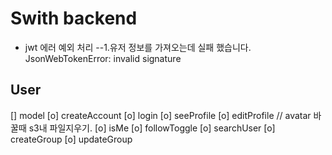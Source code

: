 # Swith backend

- jwt 에러 예외 처리
  --1.유저 정보를 가져오는데 실패 했습니다. JsonWebTokenError: invalid signature

## User

[] model
[o] createAccount
[o] login
[o] seeProfile
[o] editProfile // avatar 바꿀때 s3내 파일지우기.
[o] isMe
[o] followToggle
[o] searchUser
[o] createGroup
[o] updateGroup
